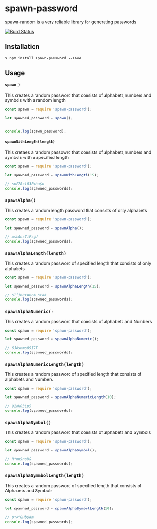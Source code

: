 # spawn-password

spawn-random is a very reliable library for generating passwords


[![Build Status](https://api.travis-ci.org/bermi/password-generator.svg)](http://travis-ci.org/bermi/password-generator)  


## Installation

    $ npm install spawn-password --save


## Usage

#### `spawn()`

This creates a random password that consists of alphabets,numbers and symbols with a random length

```javascript
const spawn = require('spawn-password');

let spawned_password = spawn();


console.log(spawn_password);
```

#### `spawnWithLength(length)`
This cretaes a random passowrd that consists of alphabets,numbers and symbols with a specified length
```javascript
const spawn = require('spawn-password');

let spawned_password = spawnWithLength(15);

// snF78sl03P>ha$o
console.log(spawned_passwords);
```
### `spawnAlpha()`
This creates a random length password that consists of only alphabets

```javascript
const spawn = require('spawn-password');

let spawned_password = spawnAlpha();

// mskAnsTiPsjU
console.log(spawned_passwords);
```

### `spawnAlphaLength(length)`
This creates a random password of specified length that consists of only alphabets

```javascript
const spawn = require('spawn-password');

let spawned_password = spawnAlphaLength(15);

// slfjhetAnEmLstak
console.log(spawned_passwords);
```

### `spawnAlphaNumeric()`
This creates a random password  that consists of  alphabets and Numbers

```javascript
const spawn = require('spawn-password');

let spawned_password = spawnAlphaNumeric();

// 6J8snms09I7T
console.log(spawned_passwords);
```

### `spawnAlphaNumericLength(length)`
This creates a random password of specified length  that consists of  alphabets and Numbers

```javascript
const spawn = require('spawn-password');

let spawned_password = spawnAlphaNumericLength(10);

// 92nH03Lp5
console.log(spawned_passwords);
```
### `spawnAlphaSymbol()`
This creates a random password  that consists of  alphabets and Symbols

```javascript
const spawn = require('spawn-password');

let spawned_password = spawnAlphaSymbol();

// H*mn$nsU&
console.log(spawned_passwords);
```

### `spawnAlphaSymmbolLength(length)`
This creates a random password of specified length  that consists of  Alphabets and Symbols

```javascript
const spawn = require('spawn-password');

let spawned_password = spawnAlphaSymbolLength(10);

// p*o^GHb$#m
console.log(spawned_passwords);
```